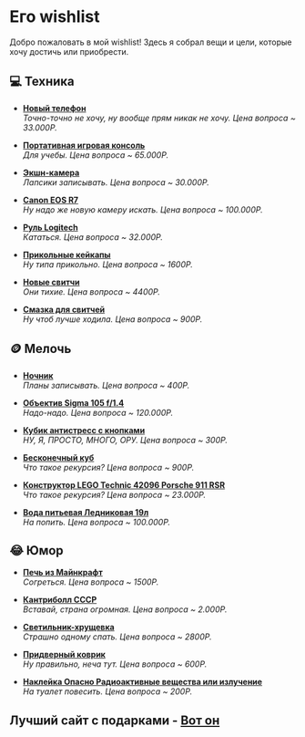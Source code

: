 # Его wishlist

Добро пожаловать в мой wishlist! Здесь я собрал вещи и цели, которые хочу достичь или приобрести.

## 💻 Техника
- **[Новый телефон](https://market.yandex.ru/cc/fApEb9t)**  
  _Точно-точно не хочу, ну вообще прям никак не хочу. Цена вопроса ~ 33.000Р._

- **[Портативная игровая консоль](https://market.yandex.ru/cc/TNCAC8j)**  
  _Для учебы. Цена вопроса ~ 65.000Р._

- **[Экшн-камера](https://market.yandex.ru/cc/FDt1fdT)**  
  _Лапсики записывать. Цена вопроса ~ 30.000Р._

- **[Canon EOS R7](https://market.yandex.ru/cc/9QbuuHl)**  
  _Ну надо же новую камеру искать. Цена вопроса ~ 100.000Р._

- **[Руль Logitech](https://market.yandex.ru/cc/Nqn2QpK)**  
  _Кататься. Цена вопроса ~ 32.000Р._

- **[Прикольные кейкапы](https://market.yandex.ru/cc/O0EK5xf)**  
  _Ну типа прикольно. Цена вопроса ~ 1600Р._

- **[Новые свитчи](https://market.yandex.ru/cc/kRDf25H)**  
  _Они тихие. Цена вопроса ~ 4400Р._

- **[Смазка для свитчей](https://market.yandex.ru/cc/Ip146LX)**  
  _Ну чтоб лучше ходила. Цена вопроса ~ 900Р._


## 🪙 Мелочь
- **[Ночник](https://market.yandex.ru/cc/IYr1v4j)**  
  _Планы записывать. Цена вопроса ~ 400Р._

- **[Объектив Sigma 105 f/1.4](https://market.yandex.ru/cc/ITxuA3j)**  
  _Надо-надо. Цена вопроса ~ 120.000Р._

- **[Кубик антистресс с кнопками](https://market.yandex.ru/cc/7TEKpU)**  
  _НУ, Я, ПРОСТО, МНОГО, ОРУ. Цена вопроса ~ 300Р._

- **[Бесконечный куб](https://market.yandex.ru/cc/7TEMnW)**  
  _Что такое рекурсия? Цена вопроса ~ 900Р._

- **[Конструктор LEGO Technic 42096 Porsche 911 RSR](https://market.yandex.ru/cc/7TEQNF)**  
  _Что такое рекурсия? Цена вопроса ~ 23.000Р._

- **[Вода питьевая Ледниковая 19л](https://market.yandex.ru/cc/7TEUih)**  
  _На попить. Цена вопроса ~ 100.000Р._


## 😂 Юмор
- **[Печь из Майнкрафт](https://market.yandex.ru/cc/Onv7C22)**  
  _Согреться. Цена вопроса ~ 1500Р._

- **[Кантриболл СССР](https://market.yandex.ru/cc/QJg2531)**  
  _Вставай, страна огромная. Цена вопроса ~ 2.000Р._

- **[Светильник-хрущевка](https://market.yandex.ru/cc/9U74Omw)**  
  _Страшно одному спать. Цена вопроса ~ 2800Р._

- **[Придверный коврик](https://market.yandex.ru/cc/8k96Tiv)**  
  _Ну правильно, неча тут. Цена вопроса ~ 600Р._

- **[Наклейка Опасно Радиоактивные вещества или излучение](https://market.yandex.ru/cc/7TEKpU)**  
  _На туалет повесить. Цена вопроса ~ 200Р._

## Лучший сайт с подарками - [Вот он](https://shop.pygen.ru/)